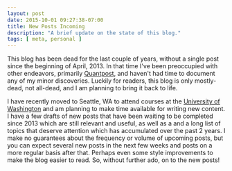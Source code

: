 ```yaml
---
layout: post
date: 2015-10-01 09:27:38-07:00
title: New Posts Incoming
description: "A brief update on the state of this blog."
tags: [ meta, personal ]
---
```


This blog has been dead for the last couple of years, without a single post
since the beginning of April, 2013.  In that time I've been preoccupied with
other endeavors, primarily [Quantpost](https://quantpost.com), and haven't had
time to document any of my minor discoveries.  Luckily for readers, this blog
is only mostly-dead, not all-dead, and I am planning to bring it back to life.

I have recently moved to Seattle, WA to attend courses at the [University of
Washington](https://www.washington.edu/) and am planning to make time
available for writing new content.  I have a few drafts of new posts that have
been waiting to be completed since 2013 which are still relevant and useful,
as well as a and a long list of topics that deserve attention which has
accumulated over the past 2 years.  I make no guarantees about the frequency
or volume of upcoming posts, but you can expect several new posts in the next
few weeks and posts on a more regular basis after that.  Perhaps even some
style improvements to make the blog easier to read.  So, without further ado,
on to the new posts!
